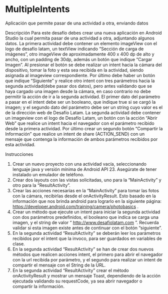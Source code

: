 # MultipleIntents
Aplicación que permite pasar de una actividad a otra, enviando datos

Descripción
Para este desafío debes crear una nueva aplicación en Android Studio la cual permita pasar
de una actividad a otra, adjuntando algunos datos.
La primera actividad debe contener un elemento imageView con el logo de desafío latam,
un textView indicando “Sección de carga de imágenes”, otro imageView de
aproximadamente 400 x 400 dp de alto y ancho, con un padding de 30dp, además un botón
que indique “Cargar Imagen”.
Al presionar el botón se debe realizar un intent hacia la cámara del dispositivo, tomar la foto
y esta sea recibida en la actividad, siendo asignada al imageview correspondiente.
Por último debe haber un botón que indique “Siguiente” y realice otro intent con tres
parámetros hacia la segunda actividad(debe pasar dos datos), pero antes validando que se
haya cargado una imagen desde la cámara, en caso contrario no debe permitir la acción de
ir a la segunda actividad.
El primer dato del parámetro a pasar en el intent debe ser un booleano, que indique true si se
cargó la imagen; y el segundo dato del parámetro debe ser un string cuyo valor es el de la
dirección web de Desafío Latam.
La segunda actividad debe contener un imageview con el logo de Desafío Latam, un botón
con la acción “Abrir Web” que realice un intent hacia el navegador con el parámetro recibido
desde la primera actividad. Por último crear un segundo botón “Compartir la Información”
que realice un intent de share (ACTION_SEND) con un mensaje que contenga la información
de ambos parámetros recibidos por esta actividad.

Instrucciones
1. Crear un nuevo proyecto con una actividad vacía, seleccionando lenguaje java y
versión mínima de Android API 23. Asegúrate de tener instalado un emulador de
teléfono.
2. Crear dos layouts con las vistas solicitadas, uno para la “MainActivity” y otro para la
“ResultActivity”.
3. Crear las acciones necesarias en la “MainActivity” para tomar las fotos con la
cámara, recibirlas desde el onActivityResult. Esto basado en la información que nos
brinda android para lograrlo en la siguiente página:
https://developer.android.com/training/camera/photobasics .
4. Crear un método que ejecute un intent para iniciar la segunda actividad con dos
parámetros predefinidos, el booleano que indica se carga una imagen, y el string de
valor “ http://www.desafiolatam.com ”. Recuerda validar si esta imagen existe antes
de continuar con el botón “siguiente”.
5. En la segunda actividad “ResultActivity” se deberán leer los parámetros recibidos por
el intent que la invoco, para ser guardados en variables de clase.
6. En la segunda actividad “ResultActivity” se han de crear dos nuevos métodos que
realicen acciones intent, el primero para abrir el navegador con la url recibida por
parámetro, y el segundo para realizar un intent de compartir el mensaje con el String
de la URL.
7. En la segunda actividad “ResultActivity” crear el método onActivityResult y mostrar
un mensaje Toast, dependiendo de la acción ejecutada validando su requestCode, ya
sea abrir navegador o compartir la información.
